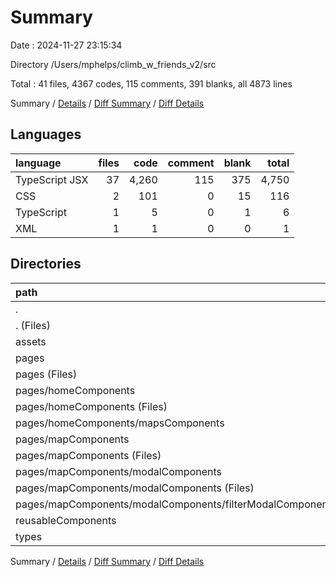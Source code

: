 # Summary

Date : 2024-11-27 23:15:34

Directory /Users/mphelps/climb_w_friends_v2/src

Total : 41 files, 4367 codes, 115 comments, 391 blanks, all 4873 lines

Summary / [Details](details.md) / [Diff Summary](diff.md) / [Diff Details](diff-details.md)

## Languages

| language       | files |  code | comment | blank | total |
| :------------- | ----: | ----: | ------: | ----: | ----: |
| TypeScript JSX |    37 | 4,260 |     115 |   375 | 4,750 |
| CSS            |     2 |   101 |       0 |    15 |   116 |
| TypeScript     |     1 |     5 |       0 |     1 |     6 |
| XML            |     1 |     1 |       0 |     0 |     1 |

## Directories

| path                                                          | files |  code | comment | blank | total |
| :------------------------------------------------------------ | ----: | ----: | ------: | ----: | ----: |
| .                                                             |    41 | 4,367 |     115 |   391 | 4,873 |
| . (Files)                                                     |     5 |   178 |      34 |    33 |   245 |
| assets                                                        |     1 |     1 |       0 |     0 |     1 |
| pages                                                         |    23 | 3,252 |      77 |   280 | 3,609 |
| pages (Files)                                                 |     4 |   352 |      16 |    66 |   434 |
| pages/homeComponents                                          |     5 |   818 |       1 |    36 |   855 |
| pages/homeComponents (Files)                                  |     3 |   520 |       0 |    16 |   536 |
| pages/homeComponents/mapsComponents                           |     2 |   298 |       1 |    20 |   319 |
| pages/mapComponents                                           |    14 | 2,082 |      60 |   178 | 2,320 |
| pages/mapComponents (Files)                                   |     8 | 1,484 |      53 |   115 | 1,652 |
| pages/mapComponents/modalComponents                           |     6 |   598 |       7 |    63 |   668 |
| pages/mapComponents/modalComponents (Files)                   |     5 |   531 |       7 |    57 |   595 |
| pages/mapComponents/modalComponents/filterModalComponents.tsx |     1 |    67 |       0 |     6 |    73 |
| reusableComponents                                            |    10 |   874 |       4 |    70 |   948 |
| types                                                         |     2 |    62 |       0 |     8 |    70 |

Summary / [Details](details.md) / [Diff Summary](diff.md) / [Diff Details](diff-details.md)
